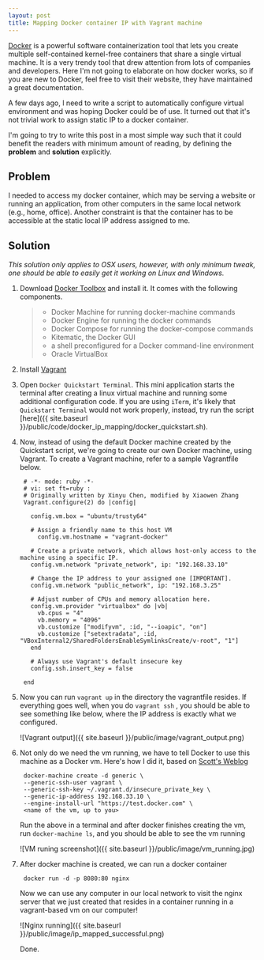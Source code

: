```yaml
---
layout: post
title: Mapping Docker container IP with Vagrant machine
---
```


[Docker](https://docker.com) is a powerful software containerization tool that lets you create multiple self-contained kernel-free containers that share a single virtual machine. It is a very trendy tool that drew attention from lots of companies and developers. Here I'm not going to elaborate on how docker works, so if you are new to Docker, feel free to visit their website, they have maintained a great documentation.

A few days ago, I need to write a script to automatically configure virtual environment and was hoping Docker could be of use. It turned out that it's not trivial work to assign static IP to a docker container.

I'm going to try to write this post in a most simple way such that it could benefit the readers with minimum amount of reading, by defining the **problem** and **solution** explicitly.

## Problem

I needed to access my docker container, which may be serving a website or running an application, from other computers in the same local network (e.g., home, office). Another constraint is that the container has to be accessible at the static local IP address assigned to me.

## Solution


_This solution only applies to OSX users, however, with only minimum tweak, one should be able to easily get it working on Linux and Windows._

1. Download [Docker Toolbox](https://www.docker.com/products/docker-toolbox) and install it. It comes with the following components.

      > * Docker Machine for running docker-machine commands
      > * Docker Engine for running the docker commands
      > * Docker Compose for running the docker-compose commands
      > * Kitematic, the Docker GUI
      > * a shell preconfigured for a Docker command-line environment
      > * Oracle VirtualBox

2. Install [Vagrant](https://www.vagrantup.com/)

3. Open `Docker Quickstart Terminal`. This mini application starts the terminal after creating a linux virtual machine and running some additional configuration code. If you are using `iTerm`, it's likely that `Quickstart Terminal` would not work properly, instead, try run the script [here]({{ site.baseurl }}/public/code/docker_ip_mapping/docker_quickstart.sh).

4. Now, instead of using the default Docker machine created by the Quickstart script, we're going to create our own Docker machine, using Vagrant. To create a Vagrant machine, refer to a sample Vagrantfile below.

        # -*- mode: ruby -*-
        # vi: set ft=ruby :
        # Originally written by Xinyu Chen, modified by Xiaowen Zhang
        Vagrant.configure(2) do |config|

          config.vm.box = "ubuntu/trusty64"

          # Assign a friendly name to this host VM
            config.vm.hostname = "vagrant-docker"

          # Create a private network, which allows host-only access to the machine using a specific IP.
          config.vm.network "private_network", ip: "192.168.33.10"

          # Change the IP address to your assigned one [IMPORTANT].
          config.vm.network "public_network", ip: "192.168.3.25"

          # Adjust number of CPUs and memory allocation here.
          config.vm.provider "virtualbox" do |vb|
            vb.cpus = "4"
            vb.memory = "4096"
            vb.customize ["modifyvm", :id, "--ioapic", "on"]
            vb.customize ["setextradata", :id, "VBoxInternal2/SharedFoldersEnableSymlinksCreate/v-root", "1"]
          end

          # Always use Vagrant's default insecure key
          config.ssh.insert_key = false

        end

5. Now you can run `vagrant up` in the directory the vagrantfile resides. If everything goes well, when you do `vagrant ssh`
, you should be able to see something like below, where the IP address is exactly what we configured.

    ![Vagrant output]({{ site.baseurl }}/public/image/vagrant_output.png)

6. Not only do we need the vm running, we have to tell Docker to use this machine as a Docker vm. Here's how I did it, based on [Scott's Weblog](http://blog.scottlowe.org/2015/08/04/using-vagrant-docker-machine-together/)

        docker-machine create -d generic \
        --generic-ssh-user vagrant \
        --generic-ssh-key ~/.vagrant.d/insecure_private_key \
        --generic-ip-address 192.168.33.10 \
        --engine-install-url "https://test.docker.com" \
        <name of the vm, up to you>

    Run the above in a terminal and after docker finishes creating the vm, run `docker-machine ls`, and you should be able to see the vm running

    ![VM runing screenshot]({{ site.baseurl }}/public/image/vm_running.jpg)

7. After docker machine is created, we can run a docker container

        docker run -d -p 8080:80 nginx

    Now we can use any computer in our local network to visit the nginx server that we just created that resides in a container running in a vagrant-based  vm on our computer!

    ![Nginx running]({{ site.baseurl }}/public/image/ip_mapped_successful.png)

    Done.
